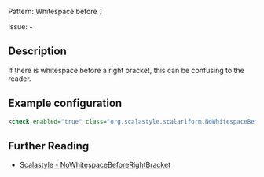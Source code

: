 Pattern: Whitespace before `]`

Issue: -

## Description

If there is whitespace before a right bracket, this can be confusing to the reader.

## Example configuration

```xml
<check enabled="true" class="org.scalastyle.scalariform.NoWhitespaceBeforeRightBracketChecker" level="warning"/>
```
<a name="org_scalastyle_scalariform_NonASCIICharacterChecker" />

## Further Reading

* [Scalastyle - NoWhitespaceBeforeRightBracket](http://www.scalastyle.org/rules-1.0.0.html#org_scalastyle_scalariform_NoWhitespaceBeforeRightBracketChecker)